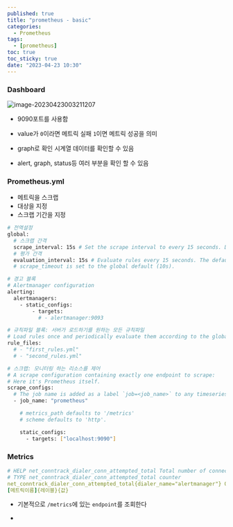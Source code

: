 ```yaml
---
published: true
title: "prometheus - basic"
categories:
  - Prometheus 
tags:
  - [prometheus]
toc: true
toc_sticky: true
date: "2023-04-23 10:30"
---
```


### Dashboard

![image-20230423003211207](/home/overthinker1127/Project/kyh0703.github.io/assets/images/posts/2023-04-23-post-prometheus-2/image-20230423003211207.png)

* 9090포트를 사용함

* value가 `0`이라면 메트릭 실패 `1`이면 메트릭 성공을 의미

* graph로 확인 시계열 데이터를 확인할 수 있음

* alert, graph, status등 여러 부분을 확인 할 수 있음

### Prometheus.yml

* 메트릭을 스크랩
* 대상을 지정
* 스크랩 기간을 지정

```bash
# 전역설정
global:
  # 스크랩 간격
  scrape_interval: 15s # Set the scrape interval to every 15 seconds. Default is every 1 minute.
  # 평가 간격
  evaluation_interval: 15s # Evaluate rules every 15 seconds. The default is every 1 minute.
  # scrape_timeout is set to the global default (10s).

# 경고 블록
# Alertmanager configuration
alerting:
  alertmanagers:
    - static_configs:
        - targets:
          # - alertmanager:9093

# 규칙파일 블록: 서버가 로드하기를 원하는 모든 규칙파일
# Load rules once and periodically evaluate them according to the global 'evaluation_interval'.
rule_files:
  # - "first_rules.yml"
  # - "second_rules.yml"

# 스크랩: 모니터링 하는 리소스를 제어
# A scrape configuration containing exactly one endpoint to scrape:
# Here it's Prometheus itself.
scrape_configs:
  # The job name is added as a label `job=<job_name>` to any timeseries scraped from this config.
  - job_name: "prometheus"

    # metrics_path defaults to '/metrics'
    # scheme defaults to 'http'.

    static_configs:
      - targets: ["localhost:9090"]

```

### Metrics

```yaml
# HELP net_conntrack_dialer_conn_attempted_total Total number of connections attempted by the given dialer a given name.
# TYPE net_conntrack_dialer_conn_attempted_total counter
net_conntrack_dialer_conn_attempted_total{dialer_name="alertmanager"} 0
[메트릭이름]{레이블}{값}
```

* 기본적으로 `/metrics`에 있는 `endpoint`를 조회한다 

* 

